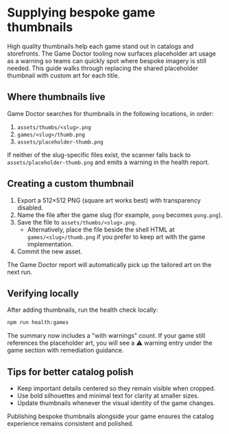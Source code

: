 # Supplying bespoke game thumbnails

High quality thumbnails help each game stand out in catalogs and storefronts. The Game Doctor tooling now surfaces placeholder art usage as a warning so teams can quickly spot where bespoke imagery is still needed. This guide walks through replacing the shared placeholder thumbnail with custom art for each title.

## Where thumbnails live

Game Doctor searches for thumbnails in the following locations, in order:

1. `assets/thumbs/<slug>.png`
2. `games/<slug>/thumb.png`
3. `assets/placeholder-thumb.png`

If neither of the slug-specific files exist, the scanner falls back to `assets/placeholder-thumb.png` and emits a warning in the health report.

## Creating a custom thumbnail

1. Export a 512×512 PNG (square art works best) with transparency disabled.
2. Name the file after the game slug (for example, `pong` becomes `pong.png`).
3. Save the file to `assets/thumbs/<slug>.png`.
   - Alternatively, place the file beside the shell HTML at `games/<slug>/thumb.png` if you prefer to keep art with the game implementation.
4. Commit the new asset.

The Game Doctor report will automatically pick up the tailored art on the next run.

## Verifying locally

After adding thumbnails, run the health check locally:

```bash
npm run health:games
```

The summary now includes a "with warnings" count. If your game still references the placeholder art, you will see a ⚠️ warning entry under the game section with remediation guidance.

## Tips for better catalog polish

- Keep important details centered so they remain visible when cropped.
- Use bold silhouettes and minimal text for clarity at smaller sizes.
- Update thumbnails whenever the visual identity of the game changes.

Publishing bespoke thumbnails alongside your game ensures the catalog experience remains consistent and polished.
